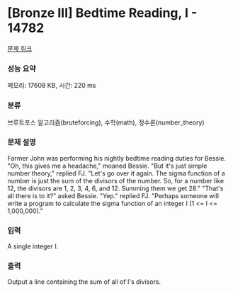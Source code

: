 # [Bronze III] Bedtime Reading, I - 14782 

[문제 링크](https://www.acmicpc.net/problem/14782) 

### 성능 요약

메모리: 17608 KB, 시간: 220 ms

### 분류

브루트포스 알고리즘(bruteforcing), 수학(math), 정수론(number_theory)

### 문제 설명

<p>Farmer John was performing his nightly bedtime reading duties for Bessie. "Oh, this gives me a headache," moaned Bessie. "But it's just simple number theory," replied FJ. "Let's go over it again. The sigma function of a number is just the sum of the divisors of the number. So, for a number like 12, the divisors are 1, 2, 3, 4, 6, and 12. Summing them we get 28." "That's all there is to it?" asked Bessie. "Yep." replied FJ. "Perhaps someone will write a program to calculate the sigma function of an integer I (1 <= I <= 1,000,000)."</p>

### 입력 

 <p>A single integer I.</p>

### 출력 

 <p>Output a line containing the sum of all of I's divisors.</p>

